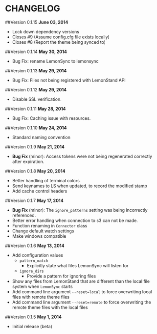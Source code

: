 CHANGELOG
=======

##Version 0.1.15
**June 03, 2014**

- Lock down dependency versions
- Closes #9 (Assume config.cfg file exists locally)
- Closes #8 (Report the theme being synced to)

##Version 0.1.14
**May 30, 2014**

- Bug Fix: rename LemonSync to lemonsync

##Version 0.1.13
**May 29, 2014**

- Bug Fix: Files not being registered with LemonStand API

##Version 0.1.12
**May 29, 2014**

- Disable SSL verification. 

##Version 0.1.11
**May 28, 2014**

- Bug Fix: Caching issue with resources. 

##Version 0.1.10
**May 24, 2014**

- Standard naming convention

##Version 0.1.9
**May 21, 2014**

- **Bug Fix** (minor): Access tokens were not being regenerated correctly after expiration.

##Version 0.1.8
**May 20, 2014**

- Better handling of terminal colors 
- Send keynames to LS when updated, to record the modified stamp
- Add cache control headers

##Version 0.1.7
**May 17, 2014**

- **Bug Fix** (minor): The `ignore_patterns` setting was being incorrectly referenced.  
- Better error handling when connection to s3 can not be made.
- Function renaming in `Connector` class
- Change default watch settings
- Make windows compatible

##Version 0.1.6
**May 13, 2014**

- Add configuration values 
	- `pattern_match` 
		- Explicitly state what files LemonSync will listen for
	- `ignore_dirs`
		- Provide a pattern for ignoring files
- Show any files from LemonStand that are different than the local file system when `LemonSync` starts
- Add command line argument `--reset=local` to force overwriting local files with remote theme files
- Add command line argument `--reset=remote` to force overwriting the remote theme files with the local files

##Version 0.1.5
**May 1, 2014**

- Initial release (beta)